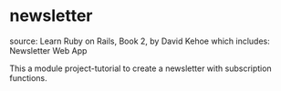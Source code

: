 # newsletter
source:  Learn Ruby on Rails, Book 2, by David Kehoe which includes:  Newsletter Web App

This a module project-tutorial to create a newsletter with subscription functions.


